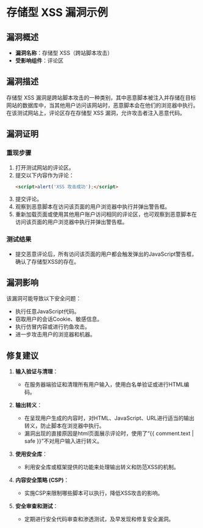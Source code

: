 
# 存储型 XSS 漏洞示例

## 漏洞概述

- **漏洞名称**：存储型 XSS（跨站脚本攻击）
- **受影响组件**：评论区

## 漏洞描述

存储型 XSS 漏洞是跨站脚本攻击的一种类别，其中恶意脚本被注入并存储在目标网站的数据库中，当其他用户访问该网站时，恶意脚本会在他们的浏览器中执行。在该测试网站上，评论区存在存储型 XSS 漏洞，允许攻击者注入恶意代码。

## 漏洞证明

### 重现步骤

1. 打开测试网站的评论区。
2. 提交以下内容作为评论：
   ```html
   <script>alert('XSS 攻击成功');</script>
   ```
3. 提交评论。
4. 观察到恶意脚本在访问该页面的用户浏览器中执行并弹出警告框。
5. 重新加载页面或使用其他用户账户访问相同的评论区，也可观察到恶意脚本在访问该页面的用户浏览器中执行并弹出警告框。

### 测试结果

- 提交恶意评论后，所有访问该页面的用户都会触发弹出的JavaScript警告框，确认了存储型XSS的存在。

## 漏洞影响

该漏洞可能导致以下安全问题：

- 执行任意JavaScript代码。
- 窃取用户的会话Cookie、敏感信息。
- 执行仿冒内容或进行钓鱼攻击。
- 进一步攻击用户的浏览器和机器。

## 修复建议

1. **输入验证与清理**：
   - 在服务器端验证和清理所有用户输入，使用白名单验证或进行HTML编码。

2. **输出转义**：
   - 在呈现用户生成的内容时，对HTML、JavaScript、URL进行适当的输出转义，防止脚本在浏览器中执行。
   - 漏洞出现的直接原因是html页面展示评论时，使用了“<span>{{ comment.text | safe }}</span>”不对用户输入进行转义。

3. **使用安全库**：
   - 利用安全库或框架提供的功能来处理输出转义和防范XSS的机制。

4. **内容安全策略 (CSP)**：
   - 实施CSP来限制哪些脚本可以执行，降低XSS攻击的影响。

5. **安全审查和测试**：
   - 定期进行安全代码审查和渗透测试，及早发现和修复安全漏洞。
